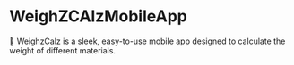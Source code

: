 # WeighZCAlzMobileApp
📱 WeighzCalz is a sleek, easy-to-use mobile app designed to calculate the weight of different materials.

